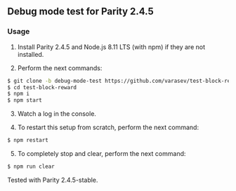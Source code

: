 ## Debug mode test for Parity 2.4.5

### Usage

1. Install Parity 2.4.5 and Node.js 8.11 LTS (with npm) if they are not installed.

2. Perform the next commands:

```bash
$ git clone -b debug-mode-test https://github.com/varasev/test-block-reward.git
$ cd test-block-reward
$ npm i
$ npm start
```

3. Watch a log in the console.

4. To restart this setup from scratch, perform the next command:

```bash
$ npm restart
```

5. To completely stop and clear, perform the next command:

```bash
$ npm run clear
```

Tested with Parity 2.4.5-stable.